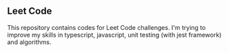 ## Leet Code

This repository contains codes for Leet Code challenges.
I'm trying to improve my skills in typescript, javascript, unit testing (with jest framework) and algorithms.
